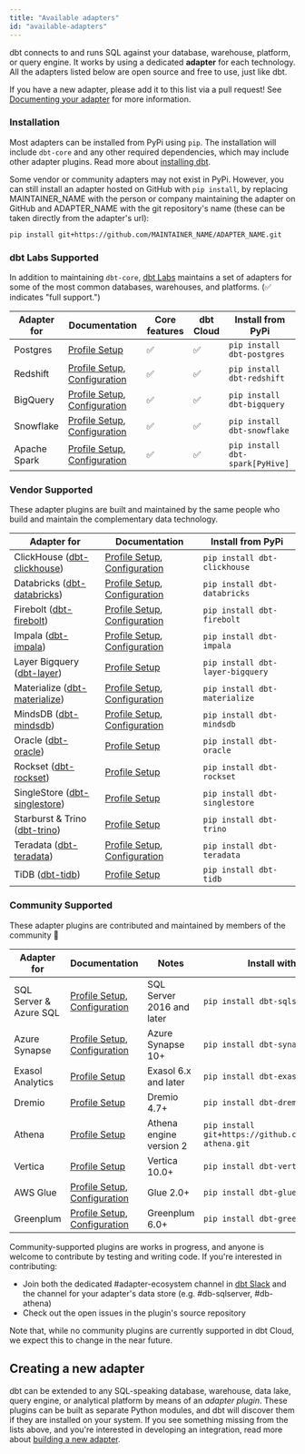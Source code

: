 ```yaml
---
title: "Available adapters"
id: "available-adapters"
---
```


dbt connects to and runs SQL against your database, warehouse, platform, or query engine. It works by using a dedicated **adapter** for each technology. All the adapters listed below are open source and free to use, just like dbt.

If you have a new adapter, please add it to this list via a pull request! See [Documenting your adapter](/website/docs/docs/contributing/documenting-a-new-adapter.md)  for more information.

### Installation

Most adapters can be installed from PyPi using `pip`. The installation will include `dbt-core` and any other required dependencies, which may include other adapter plugins. Read more about [installing dbt](dbt-cli/install/overview).

Some vendor or community adapters may not exist in PyPi. However, you can still install an adapter hosted on GitHub with `pip install`, by replacing MAINTAINER_NAME with the person or company maintaining the adapter on GitHub and ADAPTER_NAME with the git repository's name (these can be taken directly from the adapter's url):

```shell
pip install git+https://github.com/MAINTAINER_NAME/ADAPTER_NAME.git
```

### dbt Labs Supported

In addition to maintaining `dbt-core`, [dbt Labs](https://github.com/dbt-labs) maintains a set of adapters for some of the most common databases, warehouses, and platforms. (✅ indicates "full support.")

| Adapter for  | Documentation | Core features | dbt Cloud | Install from PyPi |
| ------------ | ------------- | ------------- | --------- | ----------------- |
| Postgres     | [Profile Setup](postgres-profile) | ✅ | ✅  | `pip install dbt-postgres` |
| Redshift     | [Profile Setup](redshift-profile), [Configuration](redshift-configs) | ✅ | ✅  | `pip install dbt-redshift` |
| BigQuery     | [Profile Setup](bigquery-profile), [Configuration](bigquery-configs) | ✅  | ✅  | `pip install dbt-bigquery` |
| Snowflake    | [Profile Setup](snowflake-profile), [Configuration](snowflake-configs) | ✅ | ✅  | `pip install dbt-snowflake` |
| Apache Spark | [Profile Setup](spark-profile), [Configuration](spark-configs) | ✅ | ✅ | `pip install dbt-spark[PyHive]` |

### Vendor Supported

These adapter plugins are built and maintained by the same people who build and maintain the complementary data technology.


| Adapter for                                                                                                   | Documentation                                                                               | Install from PyPi |
|---------------------------------------------------------------------------------------------------------------|---------------------------------------------------------------------------------------------| ----------------- |
| ClickHouse ([dbt-clickhouse](https://github.com/ClickHouse/dbt-clickhouse))                                   | [Profile Setup](clickhouse-profile), [Configuration](clickhouse-configs)                    | `pip install dbt-clickhouse` |
| Databricks ([dbt-databricks](https://github.com/databricks/dbt-databricks))                                   | [Profile Setup](databricks-profile), [Configuration](spark-configs#databricks-configurations) | `pip install dbt-databricks` |
| Firebolt ([dbt-firebolt](https://github.com/firebolt-db/dbt-firebolt))                                        | [Profile Setup](firebolt-profile), [Configuration](firebolt-configs)                        | `pip install dbt-firebolt` |
| Impala ([dbt-impala](https://github.com/cloudera/dbt-impala))                                                 | [Profile Setup](impala-profile), [Configuration](impala-configs)                            | `pip install dbt-impala` |
| Layer Bigquery ([dbt-layer](https://github.com/layerai/dbt-layer))                                            | [Profile Setup](layer-profile)                                                              | `pip install dbt-layer-bigquery` |
| Materialize ([dbt-materialize](https://github.com/MaterializeInc/materialize/blob/main/misc/dbt-materialize)) | [Profile Setup](materialize-profile), [Configuration](materialize-configs)                  | `pip install dbt-materialize` |
| MindsDB ([dbt-mindsdb](https://github.com/mindsdb/dbt-mindsdb))                                               | [Profile Setup](mindsdb-profile), [Configuration](mindsdb-configs)                          | `pip install dbt-mindsdb`     |
| Oracle ([dbt-oracle](https://github.com/oracle/dbt-oracle))                                                   | [Profile Setup](oracle-profile)                                                             | `pip install dbt-oracle`     |
| Rockset ([dbt-rockset](https://github.com/rockset/dbt-rockset))                                               | [Profile Setup](rockset-profile)                                                            | `pip install dbt-rockset` |
| SingleStore ([dbt-singlestore](https://github.com/memsql/dbt-singlestore))                                    | [Profile Setup](singlestore-profile)                                                        | `pip install dbt-singlestore` |
| Starburst & Trino ([dbt-trino](https://github.com/starburstdata/dbt-trino))                                   | [Profile Setup](trino-profile)                                                              | `pip install dbt-trino` |
| Teradata ([dbt-teradata](https://github.com/teradata/dbt-teradata))                                           | [Profile Setup](teradata-profile), [Configuration](teradata-configs)                        | `pip install dbt-teradata` |
| TiDB ([dbt-tidb](https://github.com/pingcap/dbt-tidb))                                                        | [Profile Setup](tidb-profile)                                                               | `pip install dbt-tidb` |


### Community Supported

These adapter plugins are contributed and maintained by members of the community 🌱

| Adapter for            | Documentation                                                                | Notes                     | Install with pip             |
|------------------------|------------------------------------------------------------------------------|---------------------------|------------------------------|
| SQL Server & Azure SQL | [Profile Setup](mssql-profile), [Configuration](mssql-configs)               | SQL Server 2016 and later | `pip install dbt-sqlserver`  |
| Azure Synapse          | [Profile Setup](azuresynapse-profile), [Configuration](azuresynapse-configs) | Azure Synapse 10+         | `pip install dbt-synapse`    |
| Exasol Analytics       | [Profile Setup](exasol-profile)                                              | Exasol 6.x and later      | `pip install dbt-exasol`     |
| Dremio                 | [Profile Setup](dremio-profile)                                              | Dremio 4.7+               | `pip install dbt-dremio`     |
| Athena                 | [Profile Setup](athena-profile)                                              | Athena engine version 2   | `pip install git+https://github.com/Tomme/dbt-athena.git` |
| Vertica                | [Profile Setup](vertica-profile)                                             | Vertica 10.0+             | `pip install dbt-vertica`    |
| AWS Glue               | [Profile Setup](glue-profile), [Configuration](glue-configs)                 | Glue 2.0+                 | `pip install dbt-glue`       |
| Greenplum              | [Profile Setup](greenplum-profile), [Configuration](greenplum-configs)       | Greenplum 6.0+            | `pip install dbt-greenplum`  |

Community-supported plugins are works in progress, and anyone is welcome to contribute by testing and writing code. If you're interested in contributing:
- Join both the dedicated #adapter-ecosystem channel in [dbt Slack](https://community.getdbt.com/) and the channel for your adapter's data store (e.g. #db-sqlserver, #db-athena) 
- Check out the open issues in the plugin's source repository

Note that, while no community plugins are currently supported in dbt Cloud, we expect this to change in the near future.

## Creating a new adapter

dbt can be extended to any SQL-speaking database, warehouse, data lake, query engine, or analytical platform by means of an _adapter plugin_. These plugins can be built as separate Python modules, and dbt will discover them if they are installed on your system. If you see something missing from the lists above, and you're interested in developing an integration, read more about [building a new adapter](building-a-new-adapter).
